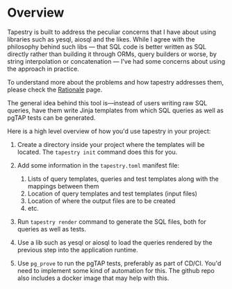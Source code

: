 # Overview

Tapestry is built to address the peculiar concerns that I have about
using libraries such as yesql, aiosql and the likes. While I agree
with the philosophy behind such libs &mdash; that SQL code is better
written as SQL directly rather than building it through ORMs, query
builders or worse, by string interpolation or concatenation &mdash;
I've had some concerns about using the approach in practice.

To understand more about the problems and how tapestry addresses them,
please check the [Rationale](rationale.md) page.

The general idea behind this tool is&mdash;instead of users writing
raw SQL queries, have them write Jinja templates from which SQL
queries as well as pgTAP tests can be generated.

Here is a high level overview of how you'd use tapestry in your
project:

1. Create a directory inside your project where the templates will be
   located. The `tapestry init` command does this for you.

2. Add some information in the `tapestry.toml` manifest file:
   1. Lists of query templates, queries and test templates along with
      the mappings between them
   2. Location of query templates and test templates (input files)
   3. Location of where the output files are to be created
   4. etc.

3. Run `tapestry render` command to generate the SQL files, both for
   queries as well as tests.

4. Use a lib such as yesql or aiosql to load the queries rendered by
   the previous step into the application runtime.

5. Use `pg_prove` to run the pgTAP tests, preferably as part of
   CD/CI. You'd need to implement some kind of automation for
   this. The github repo also includes a docker image that may help
   with this.
